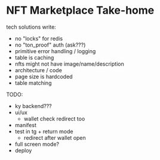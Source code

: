 # NFT Marketplace Take-home

tech solutions write:

-   no "locks" for redis
-   no "ton_proof" auth (ask???)
-   primitive error handling / logging
-   table is caching
-   nfts might not have image/name/description
-   architecture / code
-   page size is hardcoded
-   table matching

TODO:

-   ky backend???
-   ui/ux
    -   wallet check redirect too
-   manifest
-   test in tg + return mode
    -   redirect after wallet open
-   full screen mode?
-   deploy
